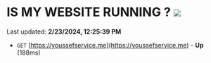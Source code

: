# IS MY WEBSITE RUNNING ? [![](https://img.shields.io/static/v1?label=Sponsor&message=%E2%9D%A4&logo=GitHub&color=%23fe8e86)](https://github.com/sponsors/<username>)

Last updated: **2/23/2024, 12:25:39 PM**

- `GET` [https://youssefservice.me](https://youssefservice.me) - **Up** (188ms)
